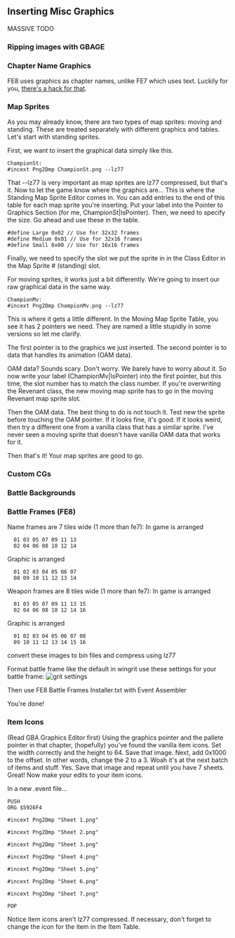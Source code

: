 
## Inserting Misc Graphics

MASSIVE TODO

### Ripping images with GBAGE
### Chapter Name Graphics
FE8 uses graphics as chapter names, unlike FE7 which uses text.
Luckily for you, [there's a hack for that](http://feuniverse.us/t/fe8-chapter-titles-as-text/2065?u=circleseverywhere).
### Map Sprites
As you may already know, there are two types of map sprites: moving and standing.
These are treated separately with different graphics and tables. Let's start
with standing sprites.

First, we want to insert the graphical data simply like this.
```
ChampionSt:
#incext Png2Dmp ChampionSt.png --lz77
```
That --lz77 is very important as map sprites are lz77 compressed, but that's it.
Now to let the game know where the graphics are...
This is where the Standing Map Sprite Editor comes in. You can add entries to the end
of this table for each map sprite you're inserting. Put your label into the Pointer
to Graphics Section (for me, ChampionSt|IsPointer).
Then, we need to specify the size. Go ahead and use these in the table.
```
#define Large 0x02 // Use for 32x32 frames
#define Medium 0x01 // Use for 32x16 frames
#define Small 0x00 // Use for 16x16 frames
```
Finally, we need to specify the slot we put the sprite in in the Class Editor in the 
Map Sprite # (standing) slot.

For moving sprites, it works just a bit differently. We're going to insert our raw
graphical data in the same way.
```
ChampionMv:
#incext Png2Dmp ChampionMv.png --lz77
```
This is where it gets a little different. In the Moving Map Sprite Table, you see
it has 2 pointers we need. They are named a little stupidly in some versions so let
me clarify.

The first pointer is to the graphics we just inserted.
The second pointer is to data that handles its animation (OAM data).

OAM data? Sounds scary. Don't worry. We barely have to worry about it.
So now write your label (ChampionMv|IsPointer) into the first pointer, but this time,
the slot number has to match the class number. If you're overwriting the Revenant class,
the new moving map sprite has to go in the moving Revenant map sprite slot.

Then the OAM data. The best thing to do is not touch it. Test new the sprite before
touching the OAM pointer. If it looks fine, it's good. If it looks weird, then try a
different one from a vanilla class that has a similar sprite. I've never seen a moving
sprite that doesn't have vanilla OAM data that works for it.

Then that's it! Your map sprites are good to go.
### Custom CGs
### Battle Backgrounds
### Battle Frames (FE8)
Name frames are 7 tiles wide (1 more than fe7):
In game is arranged

      01 03 05 07 09 11 13
      02 04 06 08 10 12 14

Graphic is arranged  

      01 02 03 04 05 06 07
      08 09 10 11 12 13 14

Weapon frames are 8 tiles wide (1 more than fe7):
In game is arranged

      01 03 05 07 09 11 13 15
      02 04 06 08 10 12 14 16

Graphic is arranged

      01 02 03 04 05 06 07 08
      09 10 11 12 13 14 15 16

convert these images to bin files and compress using lz77

Format battle frame like the default
in wingrit use these settings for your battle frame:
![grit settings](https://i.gyazo.com/b153f107d63d24084884ebc715ce4708.png)

Then use FE8 Battle Frames Installer.txt with Event Assembler

You're done!

### Item Icons
(Read GBA Graphics Editor first)
Using the graphics pointer and the pallete pointer in that chapter, (hopefully) you've
found the vanilla item icons. Set the width correctly and the height to 64. Save that
image. Next, add 0x1000 to the offset. In other words, change the 2 to a 3.
Woah it's at the next batch of items and stuff.
Yes. Save that image and repeat until you have 7 sheets.
Great! Now make your edits to your item icons.

In a new .event file...
```
PUSH
ORG $5926F4

#incext Png2Dmp "Sheet 1.png"

#incext Png2Dmp "Sheet 2.png"

#incext Png2Dmp "Sheet 3.png"

#incext Png2Dmp "Sheet 4.png"

#incext Png2Dmp "Sheet 5.png"

#incext Png2Dmp "Sheet 6.png"

#incext Png2Dmp "Sheet 7.png"

POP
```
Notice item icons aren't lz77 compressed.
If necessary, don't forget to change the icon for the item in the Item Table.
